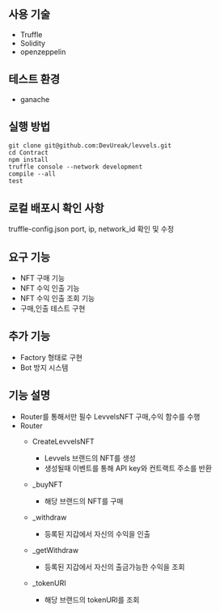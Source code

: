## 사용 기술
  - Truffle  
  - Solidity  
  - openzeppelin

## 테스트 환경 
- ganache

## 실행 방법 
```
git clone git@github.com:DevUreak/levvels.git
cd Contract 
npm install 
truffle console --network development
compile --all 
test
```

## 로컬 배포시 확인 사항 
truffle-config.json port, ip, network_id 확인 및 수정


## 요구 기능 
- NFT 구매 기능 
- NFT 수익 인출 기능 
- NFT 수익 인출 조회 기능 
- 구매,인출 테스트 구현

## 추가 기능 
- Factory 형태로 구현 
- Bot 방지 시스템 

## 기능 설명 
- Router를 통해서만 필수 LevvelsNFT 구매,수익 함수를 수행  
- Router 
    * CreateLevvelsNFT
      + Levvels 브랜드의 NFT를 생성
      + 생성될때 이벤트를 통해 API key와 컨트랙트 주소를 반환

    * _buyNFT
      + 해당 브랜드의 NFT를 구매 

    * _withdraw
      + 등록된 지갑에서 자신의 수익을 인출
 
    * _getWithdraw
      + 등록된 지갑에서 자신의 출금가능한 수익을 조회

    * _tokenURI
      + 해당 브랜드의 tokenURI를 조회





